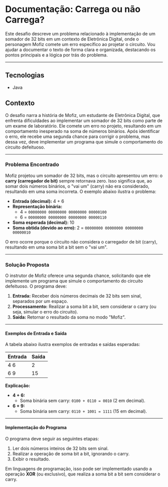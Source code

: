 # **Documentação: Carrega ou não Carrega?**

Este desafio descreve um problema relacionado à implementação de um somador de 32 bits em um contexto de Eletrônica Digital, onde o personagem Mofiz comete um erro específico ao projetar o circuito. Vou ajudar a documentar o texto de forma clara e organizada, destacando os pontos principais e a lógica por trás do problema.


---
## **Tecnologias**
+ Java

## **Contexto**
O desafio narra a história de Mofiz, um estudante de Eletrônica Digital, que enfrenta dificuldades ao implementar um somador de 32 bits como parte de um exame de laboratório. Ele comete um erro no projeto, resultando em um comportamento inesperado na soma de números binários. Após identificar o erro, ele recebe uma segunda chance para corrigir o problema, mas dessa vez, deve implementar um programa que simule o comportamento do circuito defeituoso.

---

### **Problema Encontrado**
Mofiz projetou um somador de 32 bits, mas o circuito apresentou um erro: o **carry (carregador de bit)** sempre retornava zero. Isso significa que, ao somar dois números binários, o "vai um" (carry) não era considerado, resultando em uma soma incorreta. O exemplo abaixo ilustra o problema:

- **Entrada (decimal):** 4 + 6
- **Representação binária:**
    - 4 = `00000000 00000000 00000000 00000100`
    - 6 = `00000000 00000000 00000000 00000110`
- **Soma esperada (decimal):** 10
- **Soma obtida (devido ao erro):** 2 = `00000000 00000000 00000000 00000010`

O erro ocorre porque o circuito não considera o carregador de bit (carry), resultando em uma soma bit a bit sem o "vai um".

---

### **Solução Proposta**
O instrutor de Mofiz oferece uma segunda chance, solicitando que ele implemente um programa que simule o comportamento do circuito defeituoso. O programa deve:

1. **Entrada:** Receber dois números decimais de 32 bits sem sinal, separados por um espaço.
2. **Processamento:** Realizar a soma bit a bit, sem considerar o carry (ou seja, simular o erro do circuito).
3. **Saída:** Retornar o resultado da soma no modo "Mofiz".

---

#### **Exemplos de Entrada e Saída**
A tabela abaixo ilustra exemplos de entradas e saídas esperadas:

| Entrada | Saída |
|---------|-------|
| 4 6     | 2     |
| 6 9     | 15    |

**Explicação:**
- **4 + 6:**
    - Soma binária sem carry: `0100 + 0110 = 0010` (2 em decimal).
- **6 + 9:**
    - Soma binária sem carry: `0110 + 1001 = 1111` (15 em decimal).

---

#### **Implementação do Programa**
O programa deve seguir as seguintes etapas:

1. Ler dois números inteiros de 32 bits sem sinal.
2. Realizar a operação de soma bit a bit, ignorando o carry.
3. Exibir o resultado.

Em linguagens de programação, isso pode ser implementado usando a operação **XOR** (ou exclusivo), que realiza a soma bit a bit sem considerar o carry.